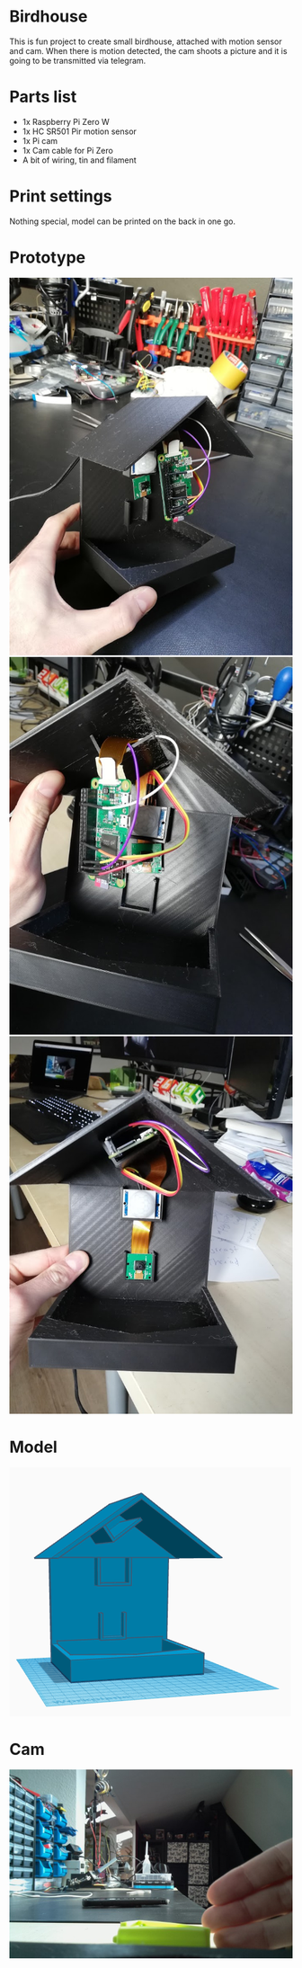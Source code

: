 # Birdhouse

This is fun project to create small birdhouse, attached with motion sensor and
cam. When there is motion detected, the cam shoots a picture and it is going to
be transmitted via telegram.

# Parts list

- 1x Raspberry Pi Zero W
- 1x HC SR501 Pir motion sensor
- 1x Pi cam
- 1x Cam cable for Pi Zero
- A bit of wiring, tin and filament

# Print settings

Nothing special, model can be printed on the back in one go.

# Prototype

![Prototype 1](pictures/prototype1.jpg?raw=true "Prototype 1")
![Prototype 2](pictures/prototype2.jpg?raw=true "Prototype 2")
![Prototype 3](pictures/prototype3.jpg?raw=true "Prototype 3")

# Model

![Model](pictures/3dmodel.png?raw=true "Model")

# Cam

![Cam](pictures/cam1.jpg?raw=true "Cam")
